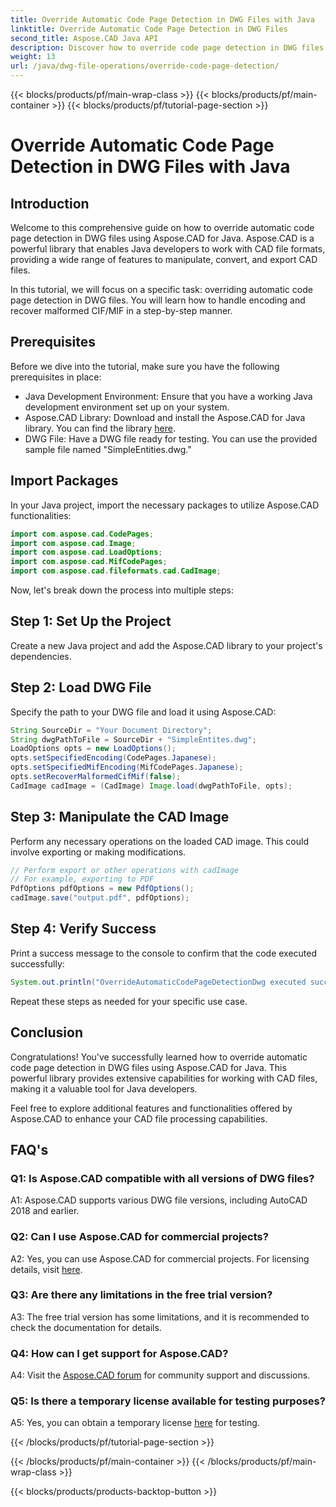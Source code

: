 ```yaml
---
title: Override Automatic Code Page Detection in DWG Files with Java
linktitle: Override Automatic Code Page Detection in DWG Files
second_title: Aspose.CAD Java API
description: Discover how to override code page detection in DWG files with Aspose.CAD for Java. Efficiently handle encoding and recover malformed CIF/MIF.
weight: 13
url: /java/dwg-file-operations/override-code-page-detection/
---
```


{{< blocks/products/pf/main-wrap-class >}}
{{< blocks/products/pf/main-container >}}
{{< blocks/products/pf/tutorial-page-section >}}

# Override Automatic Code Page Detection in DWG Files with Java

## Introduction

Welcome to this comprehensive guide on how to override automatic code page detection in DWG files using Aspose.CAD for Java. Aspose.CAD is a powerful library that enables Java developers to work with CAD file formats, providing a wide range of features to manipulate, convert, and export CAD files.

In this tutorial, we will focus on a specific task: overriding automatic code page detection in DWG files. You will learn how to handle encoding and recover malformed CIF/MIF in a step-by-step manner.

## Prerequisites

Before we dive into the tutorial, make sure you have the following prerequisites in place:

- Java Development Environment: Ensure that you have a working Java development environment set up on your system.
- Aspose.CAD Library: Download and install the Aspose.CAD for Java library. You can find the library [here](https://releases.aspose.com/cad/java/).
- DWG File: Have a DWG file ready for testing. You can use the provided sample file named "SimpleEntities.dwg."

## Import Packages

In your Java project, import the necessary packages to utilize Aspose.CAD functionalities:

```java
import com.aspose.cad.CodePages;
import com.aspose.cad.Image;
import com.aspose.cad.LoadOptions;
import com.aspose.cad.MifCodePages;
import com.aspose.cad.fileformats.cad.CadImage;
```

Now, let's break down the process into multiple steps:

## Step 1: Set Up the Project

Create a new Java project and add the Aspose.CAD library to your project's dependencies.

## Step 2: Load DWG File

Specify the path to your DWG file and load it using Aspose.CAD:

```java
String SourceDir = "Your Document Directory";
String dwgPathToFile = SourceDir + "SimpleEntites.dwg";
LoadOptions opts = new LoadOptions();
opts.setSpecifiedEncoding(CodePages.Japanese);
opts.setSpecifiedMifEncoding(MifCodePages.Japanese);
opts.setRecoverMalformedCifMif(false);
CadImage cadImage = (CadImage) Image.load(dwgPathToFile, opts);
```

## Step 3: Manipulate the CAD Image

Perform any necessary operations on the loaded CAD image. This could involve exporting or making modifications.

```java
// Perform export or other operations with cadImage
// For example, exporting to PDF
PdfOptions pdfOptions = new PdfOptions();
cadImage.save("output.pdf", pdfOptions);
```

## Step 4: Verify Success

Print a success message to the console to confirm that the code executed successfully:

```java
System.out.println("OverrideAutomaticCodePageDetectionDwg executed successfully");
```

Repeat these steps as needed for your specific use case.

## Conclusion

Congratulations! You've successfully learned how to override automatic code page detection in DWG files using Aspose.CAD for Java. This powerful library provides extensive capabilities for working with CAD files, making it a valuable tool for Java developers.

Feel free to explore additional features and functionalities offered by Aspose.CAD to enhance your CAD file processing capabilities.

## FAQ's

### Q1: Is Aspose.CAD compatible with all versions of DWG files?

A1: Aspose.CAD supports various DWG file versions, including AutoCAD 2018 and earlier.

### Q2: Can I use Aspose.CAD for commercial projects?

A2: Yes, you can use Aspose.CAD for commercial projects. For licensing details, visit [here](https://purchase.aspose.com/buy).

### Q3: Are there any limitations in the free trial version?

A3: The free trial version has some limitations, and it is recommended to check the documentation for details.

### Q4: How can I get support for Aspose.CAD?

A4: Visit the [Aspose.CAD forum](https://forum.aspose.com/c/cad/19) for community support and discussions.

### Q5: Is there a temporary license available for testing purposes?

A5: Yes, you can obtain a temporary license [here](https://purchase.aspose.com/temporary-license/) for testing.

{{< /blocks/products/pf/tutorial-page-section >}}

{{< /blocks/products/pf/main-container >}}
{{< /blocks/products/pf/main-wrap-class >}}

{{< blocks/products/products-backtop-button >}}
